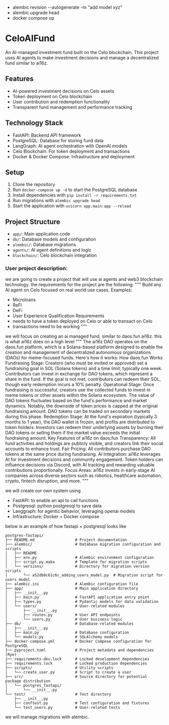 - alembic revision --autogenerate -m "add model xyz"
- alembic upgrade head
- docker compose up



# CeloAIFund

An AI-managed investment fund built on the Celo blockchain. This project uses AI agents to make investment decisions and manage a decentralized fund similar to ai16z.

## Features

- AI-powered investment decisions on Celo assets
- Token deployment on Celo blockchain
- User contribution and redemption functionality
- Transparent fund management and performance tracking

## Technology Stack

- FastAPI: Backend API framework
- PostgreSQL: Database for storing fund data
- LangGraph: AI agent orchestration with OpenAI models
- Celo Blockchain: For token deployment and transactions
- Docker & Docker Compose: Infrastructure and deployment

## Setup

1. Clone the repository
2. Run `docker-compose up -d` to start the PostgreSQL database
3. Install dependencies with `pip install -r requirements.txt`
4. Run migrations with `alembic upgrade head`
5. Start the application with `uvicorn app.main:app --reload`

## Project Structure

- `app/`: Main application code
- `db/`: Database models and configuration
- `alembic/`: Database migrations
- `agents/`: AI agent definitions and logic
- `blockchain/`: Celo blockchain integration

### User project description:

we are going to create a project that will use ai agents and web3 blockchain technology. the requirements for the project are the following:
"""
Build any AI agent on Celo focused on real world use cases.
Examples:
- Microloans
- ReFi
- DeFi
- User Experience
Qualification Requirements
- needs to have a token deployed on Celo or able to transact on Celo
- transactions need to be working
"""

we will focus on creating an ai managed fund, similar to daos.fun ai16z. this is what ai16z does on a high level
"""
The ai16z DAO operates on the daos.fun platform, which is a Solana-based platform designed to enable the creation and management of decentralized autonomous organizations (DAOs) for meme-focused funds. Here's how it works:
How daos.fun Works
Fundraising Stage:
Creators (who must be invited or approved) set a fundraising goal in SOL (Solana tokens) and a time limit, typically one week.
Contributors can invest in exchange for DAO tokens, which represent a share in the fund.
If the goal is not met, contributors can redeem their SOL, though early redemption incurs a 10% penalty.
Operational Stage:
Once fundraising is successful, creators use the collected funds to invest in meme tokens or other assets within the Solana ecosystem.
The value of DAO tokens fluctuates based on the fund's performance and market dynamics. Notably, the downside of token prices is capped at the original fundraising amount.
DAO tokens can be traded on secondary markets during this phase.
Redemption Stage:
At the fund's expiration (typically 3 months to 1 year), the DAO wallet is frozen, and profits are distributed to token holders.
Investors can redeem their underlying assets by burning their DAO tokens or selling them if the market value exceeds the initial fundraising amount.
Key Features of ai16z on daos.fun
Transparency: All fund activities and holdings are publicly visible, and creators link their social accounts to enhance trust.
Fair Pricing: All contributors purchase DAO tokens at the same price during fundraising.
AI Integration: ai16z leverages AI for investment decisions and community engagement. Token holders can influence decisions via Discord, with AI tracking and rewarding valuable contributions proportionally.
Focus Areas: ai16z invests in early-stage AI companies across diverse sectors such as robotics, healthcare automation, crypto, fintech disruption, and more.
"""

we will create our own system using
- FastAPI: to enable an api to call functions
- Postgresql: python postgresql to save data
- Langgraph: for agentic behavior, leveraging openai models
- Infrastructure: Docker + Docker compose

below is an example of how fastapi + postgresql looks like

```
postgres-fastapi/
├── README.md                  # Project documentation
├── alembic/                   # Database migration configuration and scripts
│   ├── README
│   ├── env.py                 # Alembic environment configuration
│   ├── script.py.mako         # Template for migration scripts
│   └── versions/              # Directory for migration version scripts
│       └── a52db8c61c6c_adding_users_model.py  # Migration script for users model
├── alembic.ini                # Alembic configuration file
├── app/                       # Main application directory
│   ├── __init__.py
│   ├── main.py                # FastAPI application entry point
│   ├── types.py               # Pydantic models for data validation
│   └── users/                 # User-related modules
│       ├── __init__.py
│       ├── routes.py          # User API endpoints
│       └── users.py           # User business logic
├── db/                        # Database-related modules
│   ├── __init__.py
│   ├── main.py                # Database configuration
│   └── models.py              # SQLAlchemy models
├── docker-compose.yml         # Docker Compose configuration for PostgreSQL
├── pyproject.toml             # Project metadata and dependencies (Rye)
├── requirements-dev.lock      # Locked development dependencies
├── requirements.lock          # Locked production dependencies
├── scripts/                   # Utility scripts
│   └── create_user.py         # Script to create a user
├── src/                       # Source directory for potential package distribution
│   └── postgres_fastapi/
│       └── __init__.py
└── test/                      # Test directory
    ├── __init__.py
    ├── conftest.py            # Test configuration and fixtures
    └── test_users.py          # User-related tests 
```

we will manage migrations with alembic.